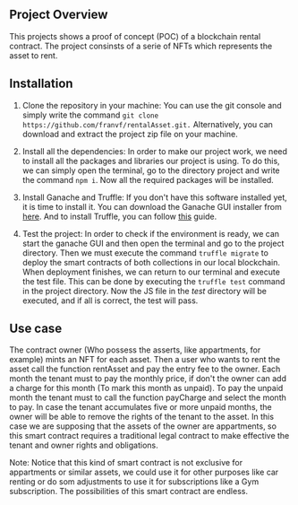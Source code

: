 ## Project Overview
This projects shows a proof of concept (POC) of a blockchain rental contract. The project consinsts of a serie of NFTs which represents the asset to rent. 

## Installation

1. Clone the repository in your machine: You can use the git console and simply write the command `git clone https://github.com/franvf/rentalAsset.git.` Alternatively, you can download and extract the project zip file on your machine.

2. Install all the dependencies: In order to make our project work, we need to install all the packages and libraries our project is 
using. To do this, we can simply open the terminal, go to the directory project and write the command `npm i`. Now all the required packages 
will be installed. 

3. Install Ganache and Truffle: If you don't have this software installed yet, it is time to install it. You can download the Ganache GUI installer from [here](https://trufflesuite.com/ganache/). And to install Truffle, you can follow [this](https://trufflesuite.com/docs/truffle/how-to/install/) guide.

4. Test the project: In order to check if the environment is ready, we can start the ganache GUI and then open the terminal and go to the project directory. Then we must execute the command `truffle migrate` to deploy the smart contracts of both collections in our local blockchain. When deployment finishes, we can return to our terminal and execute the test file. This can be done by executing the `truffle test` command in the project directory. Now the JS file in the *test* directory will be executed, and if all is correct, the test will pass.

## Use case
The contract owner (Who possess the asserts, like appartments, for example) mints an NFT for each asset. Then a user who wants to rent the asset call the function rentAsset and pay the entry fee to the owner. Each month the tenant must to pay the monthly price, if don't the owner can add a charge for this month (To mark this month as unpaid). To pay the unpaid month the tenant must to call the function payCharge and select the month to pay. In case the tenant accumulates five or more unpaid months, the owner will be able to remove the rights of the tenant to the asset. 
In this case we are supposing that the assets of the owner are appartments, so this smart contract requires a traditional legal contract to make effective the tenant and owner rights and obligations. 

Note: Notice that this kind of smart contract is not exclusive for appartments or similar assets, we could use it for other purposes like car renting or do som adjustments to use it for subscriptions like a Gym subscription. The possibilities of this smart contract are endless.